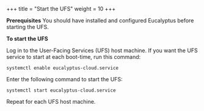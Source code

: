 +++
title = "Start the UFS"
weight = 10
+++

**Prerequisites** You should have installed and configured Eucalyptus before starting the UFS. 

**To start the UFS** 

Log in to the User-Facing Services (UFS) host machine. If you want the UFS service to start at each boot-time, run this command: 

    systemctl enable eucalyptus-cloud.service

Enter the following command to start the UFS: 

    systemctl start eucalyptus-cloud.service

Repeat for each UFS host machine. 